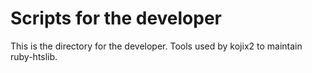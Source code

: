 # Scripts for the developer

This is the directory for the developer. 
Tools used by kojix2 to maintain ruby-htslib.

